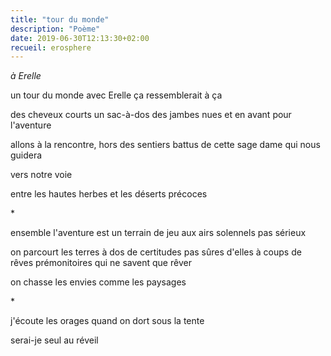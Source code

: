 ```yaml
---
title: "tour du monde"
description: "Poème"
date: 2019-06-30T12:13:30+02:00
recueil: erosphere
---
```


*à Erelle*


un tour du monde avec Erelle
ça ressemblerait à ça

des cheveux courts un sac-à-dos des jambes nues
et en avant pour l'aventure

allons à la rencontre, hors des sentiers battus
de cette sage dame qui nous guidera

vers notre voie

entre les hautes herbes et les déserts précoces

\*

ensemble l'aventure est un terrain de jeu
aux airs solennels pas sérieux

on parcourt les terres à dos de certitudes pas sûres d'elles
à coups de rêves prémonitoires qui ne savent que rêver

on chasse les envies comme les paysages

\*

j'écoute les orages quand on dort sous la tente

serai-je seul au réveil
